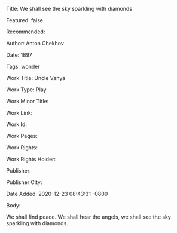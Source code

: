 Title: We shall see the sky sparkling with diamonds

Featured: false

Recommended: 

Author: Anton Chekhov

Date: 1897

Tags: wonder

Work Title: Uncle Vanya

Work Type: Play

Work Minor Title:  

Work Link: 

Work Id:  

Work Pages:  

Work Rights:  

Work Rights Holder:  

Publisher:  

Publisher City:  

Date Added: 2020-12-23 08:43:31 -0800

Body:

We shall find peace. We shall hear the angels, we shall see the sky sparkling with diamonds.



